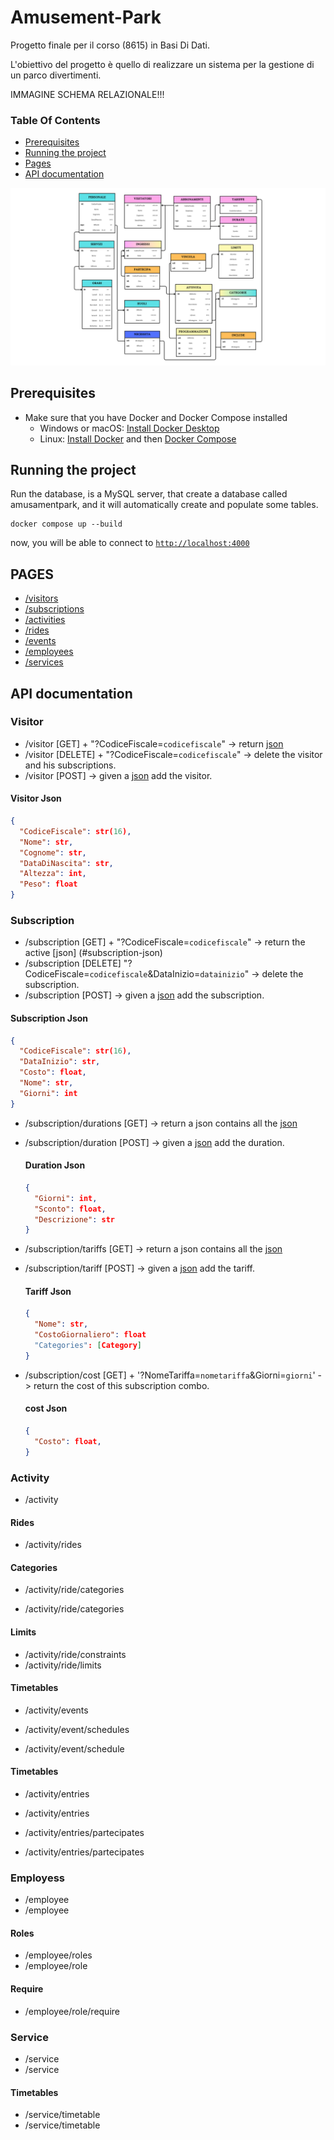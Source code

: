# Amusement-Park
Progetto finale per il corso (8615) in Basi Di Dati.

L'obiettivo del progetto è quello di realizzare un sistema per la gestione di un parco divertimenti.

IMMAGINE SCHEMA RELAZIONALE!!!

### Table Of Contents
- [Prerequisites](#prerequisites)
- [Running the project](#running-the-project)
- [Pages](#pages)
- [API documentation](#api)

![image](/app/static/img/SchemaRelazionale.png)

## Prerequisites
- Make sure that you have Docker and Docker Compose installed
  - Windows or macOS:
    [Install Docker Desktop](https://www.docker.com/get-started)
  - Linux: [Install Docker](https://www.docker.com/get-started) and then
    [Docker Compose](https://github.com/docker/compose)

## Running the project

Run the database, is a MySQL server, that create a database called amusamentpark, and it will automatically  create and populate some tables. 

```console
docker compose up --build
```

now, you will be able to connect to [`http://localhost:4000`](http://localhost:4000)


## PAGES
- [/visitors](http://localhost:4000/visitors)
- [/subscriptions](http://localhost:4000/subscriptions)
- [/activities](http://localhost:4000/activities)
- [/rides](http://localhost:4000/rides)
- [/events](http://localhost:4000/events)
- [/employees](http://localhost:4000/employees)
- [/services](http://localhost:4000/services)

## API documentation
### Visitor
- /visitor [GET] + "?CodiceFiscale=`codicefiscale`" -> return [json](#visitor-json)
- /visitor [DELETE] + "?CodiceFiscale=`codicefiscale`" -> delete the visitor and his subscriptions.
- /visitor [POST] -> given a [json](#visitor-json) add the visitor.

#### Visitor Json
```json
{
  "CodiceFiscale": str(16),
  "Nome": str,
  "Cognome": str,
  "DataDiNascita": str,
  "Altezza": int,
  "Peso": float
}
```

### Subscription
- /subscription [GET] + "?CodiceFiscale=`codicefiscale`" -> return the active [json]
(#subscription-json)
- /subscription [DELETE] "?CodiceFiscale=`codicefiscale`&DataInizio=`datainizio`" -> delete the subscription.
- /subscription [POST] -> given a [json](#subscription-json) add the subscription.

#### Subscription Json
```json
{
  "CodiceFiscale": str(16),
  "DataInizio": str,
  "Costo": float,
  "Nome": str,
  "Giorni": int
}
```

- /subscription/durations [GET] -> return a json contains all the [json](#duration-json)
- /subscription/duration [POST] -> given a [json](#duration-json) add the duration.

  #### Duration Json
  ```json
  {
    "Giorni": int,
    "Sconto": float,
    "Descrizione": str
  }
  ```

- /subscription/tariffs [GET] -> return a json contains all the [json](#tariff-json)
- /subscription/tariff [POST] -> given a [json](#tariff-json) add the tariff.
  
  #### Tariff Json
  ```json
  {
    "Nome": str,
    "CostoGiornaliero": float
    "Categories": [Category] 
  }
  ```

- /subscription/cost [GET] + '?NomeTariffa=`nometariffa`&Giorni=`giorni`' -> return the cost of this subscription combo.
  #### cost Json
  ```json
  {
    "Costo": float,
  }
  ```

### Activity

- /activity

#### Rides
- /activity/rides

#### Categories
- /activity/ride/categories

- /activity/ride/categories

#### Limits
- /activity/ride/constraints
- /activity/ride/limits

#### Timetables
- /activity/events

- /activity/event/schedules
- /activity/event/schedule

#### Timetables
- /activity/entries
- /activity/entries

- /activity/entries/partecipates
- /activity/entries/partecipates

### Employess
- /employee
- /employee

#### Roles
- /employee/roles
- /employee/role

#### Require
- /employee/role/require

### Service
- /service
- /service

#### Timetables
- /service/timetable
- /service/timetable
